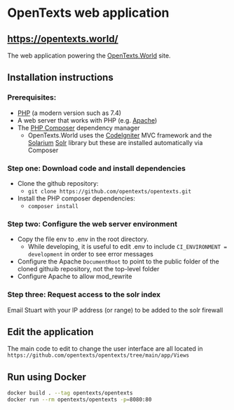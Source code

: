 # OpenTexts web application

## https://opentexts.world/

The web application powering the [OpenTexts.World](https://opentexts.world/)
site.

## Installation instructions ##
### Prerequisites: ###
 * [PHP](https://www.php.net/downloads.php) (a modern version such as 7.4)
 * A web server that works with PHP (e.g. [Apache](https://httpd.apache.org/download.cgi))
 * The [PHP Composer](https://getcomposer.org/doc/00-intro.md#installation-linux-unix-macos) dependency manager
    * OpenTexts.World uses the [CodeIgniter](https://codeigniter.com/) MVC framework and the [Solarium](https://solarium.readthedocs.io/en/stable/) [Solr](https://lucene.apache.org/solr/) library but these are installed automatically via Composer

### Step one: Download code and install dependencies ###
* Clone the github repository:
    * `git clone https://github.com/opentexts/opentexts.git`
* Install the PHP composer dependencies:
    * `composer install`

### Step two: Configure the web server environment ###
* Copy the file env to .env in the root directory.
    * While developing, it is useful to edit .env to include `CI_ENVIRONMENT = development` in order to see error messages
* Configure the Apache `DocumentRoot` to point to the public folder of the cloned githuib repository, not the top-level folder
* Configure Apache to allow mod_rewrite

### Step three: Request access to the solr index ###
Email Stuart with your IP address (or range) to be added to the solr firewall

## Edit the application ##
The main code to edit to change the user interface are all located in `https://github.com/opentexts/opentexts/tree/main/app/Views`

## Run using Docker ##

```bash
docker build . --tag opentexts/opentexts
docker run --rm opentexts/opentexts -p=8080:80
```
